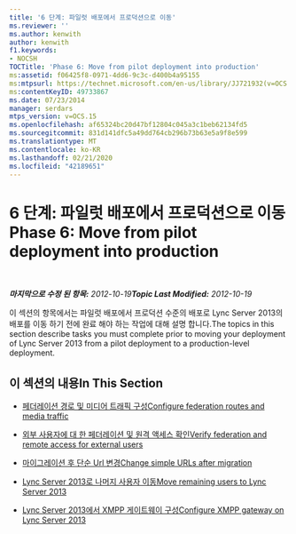 ```yaml
---
title: '6 단계: 파일럿 배포에서 프로덕션으로 이동'
ms.reviewer: ''
ms.author: kenwith
author: kenwith
f1.keywords:
- NOCSH
TOCTitle: 'Phase 6: Move from pilot deployment into production'
ms:assetid: f06425f8-0971-4dd6-9c3c-d400b4a95155
ms:mtpsurl: https://technet.microsoft.com/en-us/library/JJ721932(v=OCS.15)
ms:contentKeyID: 49733867
ms.date: 07/23/2014
manager: serdars
mtps_version: v=OCS.15
ms.openlocfilehash: af65324bc20d47bf12804c045a3c1beb62134fd5
ms.sourcegitcommit: 831d141dfc5a49dd764cb296b73b63e5a9f8e599
ms.translationtype: MT
ms.contentlocale: ko-KR
ms.lasthandoff: 02/21/2020
ms.locfileid: "42189651"
---
```

<div data-xmlns="http://www.w3.org/1999/xhtml">

<div class="topic" data-xmlns="http://www.w3.org/1999/xhtml" data-msxsl="urn:schemas-microsoft-com:xslt" data-cs="https://msdn.microsoft.com/">

<div data-asp="https://msdn2.microsoft.com/asp">

# <a name="phase-6-move-from-pilot-deployment-into-production"></a><span data-ttu-id="b047a-102">6 단계: 파일럿 배포에서 프로덕션으로 이동</span><span class="sxs-lookup"><span data-stu-id="b047a-102">Phase 6: Move from pilot deployment into production</span></span>

</div>

<div id="mainSection">

<div id="mainBody">

<span> </span>

<span data-ttu-id="b047a-103">_**마지막으로 수정 된 항목:** 2012-10-19_</span><span class="sxs-lookup"><span data-stu-id="b047a-103">_**Topic Last Modified:** 2012-10-19_</span></span>

<span data-ttu-id="b047a-104">이 섹션의 항목에서는 파일럿 배포에서 프로덕션 수준의 배포로 Lync Server 2013의 배포를 이동 하기 전에 완료 해야 하는 작업에 대해 설명 합니다.</span><span class="sxs-lookup"><span data-stu-id="b047a-104">The topics in this section describe tasks you must complete prior to moving your deployment of Lync Server 2013 from a pilot deployment to a production-level deployment.</span></span>

<div>

## <a name="in-this-section"></a><span data-ttu-id="b047a-105">이 섹션의 내용</span><span class="sxs-lookup"><span data-stu-id="b047a-105">In This Section</span></span>

  - [<span data-ttu-id="b047a-106">페더레이션 경로 및 미디어 트래픽 구성</span><span class="sxs-lookup"><span data-stu-id="b047a-106">Configure federation routes and media traffic</span></span>](configure-federation-routes-and-media-traffic.md)

  - [<span data-ttu-id="b047a-107">외부 사용자에 대 한 페더레이션 및 원격 액세스 확인</span><span class="sxs-lookup"><span data-stu-id="b047a-107">Verify federation and remote access for external users</span></span>](verify-federation-and-remote-access-for-external-users.md)

  - [<span data-ttu-id="b047a-108">마이그레이션 후 단순 Url 변경</span><span class="sxs-lookup"><span data-stu-id="b047a-108">Change simple URLs after migration</span></span>](change-simple-urls-after-migration.md)

  - [<span data-ttu-id="b047a-109">Lync Server 2013로 나머지 사용자 이동</span><span class="sxs-lookup"><span data-stu-id="b047a-109">Move remaining users to Lync Server 2013</span></span>](move-remaining-users-to-lync-server-2013.md)

  - [<span data-ttu-id="b047a-110">Lync Server 2013에서 XMPP 게이트웨이 구성</span><span class="sxs-lookup"><span data-stu-id="b047a-110">Configure XMPP gateway on Lync Server 2013</span></span>](configure-xmpp-gateway-on-lync-server-2013.md)

</div>

</div>

<span> </span>

</div>

</div>

</div>

